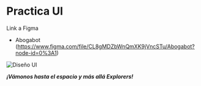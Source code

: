 # Practica UI

Link a Figma

- Abogabot (https://www.figma.com/file/CL8gMDZbWnQmXK9jVncSTu/Abogabot?node-id=0%3A1) 

![Diseño UI](https://ibb.co/MGmcbq3)


***¡Vámonos hasta el espacio y más allá Explorers!***
